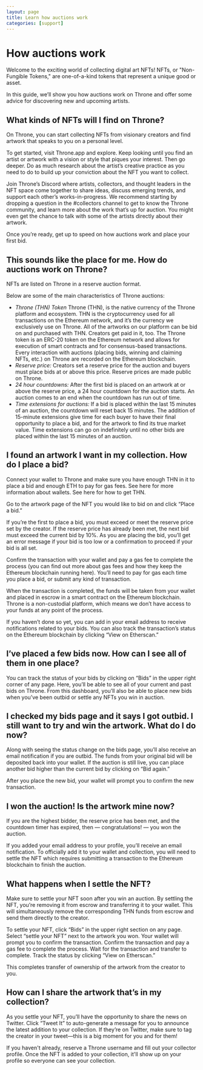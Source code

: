 ```yaml
---
layout: page
title: Learn how auctions work
categories: [support]
---
```


# How auctions work


Welcome to the exciting world of collecting digital art NFTs! NFTs, or "Non-Fungible Tokens," are one-of-a-kind tokens that represent a unique good or asset.

In this guide, we’ll show you how auctions work on Throne and offer some advice for discovering new and upcoming artists.

## What kinds of NFTs will I find on Throne?
On Throne, you can start collecting NFTs from visionary creators and find artwork that speaks to you on a personal level.

To get started, visit Throne.app and explore. Keep looking until you find an artist or artwork with a vision or style that piques your interest. Then go deeper. Do as much research about the artist’s creative practice as you need to do to build up your conviction about the NFT you want to collect.

Join Throne’s Discord where artists, collectors, and thought leaders in the NFT space come together to share ideas, discuss emerging trends, and support each other’s works-in-progress. We recommend starting by dropping a question in the #collectors channel to get to know the Throne community, and learn more about the work that’s up for auction. You might even get the chance to talk with some of the artists directly about their artwork.

Once you’re ready, get up to speed on how auctions work and place your first bid.

## This sounds like the place for me. How do auctions work on Throne?
NFTs are listed on Throne in a reserve auction format.

Below are some of the main characteristics of Throne auctions:
- *Throne (THN) Token* Throne (THN), is the native currency of the Throne platform and ecosystem. THN is the cryptocurrency used for all transactions on the Ethereum network, and it’s the currency we exclusively use on Throne. All of the artworks on our platform can be bid on and purchased with THN. Creators get paid in it, too. The Throne token is an ERC-20 token on the Ethereum network and allows for execution of smart contracts and for consensus-based transactions. Every interaction with auctions (placing bids, winning and claiming NFTs, etc.) on Throne are recorded on the Ethereum blockchain.
- *Reserve price:* Creators set a reserve price for the auction and buyers must place bids at or above this price. Reserve prices are made public on Throne. 
- *24 hour countdowns:* After the first bid is placed on an artwork at or above the reserve price, a 24 hour countdown for the auction starts. An auction comes to an end when the countdown has run out of time. 
- *Time extensions for auctions:* If a bid is placed within the last 15 minutes of an auction, the countdown will reset back 15 minutes. The addition of 15-minute extensions give time for each buyer to have their final opportunity to place a bid, and for the artwork to find its true market value. Time extensions can go on indefinitely until no other bids are placed within the last 15 minutes of an auction. 

## I found an artwork I want in my collection. How do I place a bid?
Connect your wallet to Throne and make sure you have enough THN in it to place a bid and enough ETH to pay for gas fees. See here for more information about wallets. See here for how to get THN.

Go to the artwork page of the NFT you would like to bid on and click “Place a bid.”

If you’re the first to place a bid, you must exceed or meet the reserve price set by the creator. If the reserve price has already been met, the next bid must exceed the current bid by 10%. As you are placing the bid, you’ll get an error message if your bid is too low or a confirmation to proceed if your bid is all set.

Confirm the transaction with your wallet and pay a gas fee to complete the process (you can find out more about gas fees and how they keep the Ethereum blockchain running here). You’ll need to pay for gas each time you place a bid, or submit any kind of transaction.

When the transaction is completed, the funds will be taken from your wallet and placed in escrow in a smart contract on the Ethereum blockchain. Throne is a non-custodial platform, which means we don’t have access to your funds at any point of the process.

If you haven’t done so yet, you can add in your email address to receive notifications related to your bids. You can also track the transaction’s status on the Ethereum blockchain by clicking “View on Etherscan.”

## I’ve placed a few bids now. How can I see all of them in one place?
You can track the status of your bids by clicking on “Bids” in the upper right corner of any page. Here, you’ll be able to see all of your current and past bids on Throne. From this dashboard, you’ll also be able to place new bids when you’ve been outbid or settle any NFTs you win in auction.


## I checked my bids page and it says I got outbid. I still want to try and win the artwork. What do I do now?
Along with seeing the status change on the bids page, you’ll also receive an email notification if you are outbid. The funds from your original bid will be deposited back into your wallet. If the auction is still live, you can place another bid higher than the current bid by clicking on “Bid again.”

After you place the new bid, your wallet will prompt you to confirm the new transaction.

## I won the auction! Is the artwork mine now?
If you are the highest bidder, the reserve price has been met, and the countdown timer has expired, then — congratulations! — you won the auction.

If you added your email address to your profile, you’ll receive an email notification. To officially add it to your wallet and collection, you will need to settle the NFT which requires submitting a transaction to the Ethereum blockchain to finish the auction.


## What happens when I settle the NFT?
Make sure to settle your NFT soon after you win an auction. By settling the NFT, you’re removing it from escrow and transferring it to your wallet. This will simultaneously remove the corresponding THN funds from escrow and send them directly to the creator.

To settle your NFT, click “Bids” in the upper right section on any page. Select “settle your NFT” next to the artwork you won. Your wallet will prompt you to confirm the transaction. Confirm the transaction and pay a gas fee to complete the process. Wait for the transaction and transfer to complete. Track the status by clicking “View on Etherscan.”

This completes transfer of ownership of the artwork from the creator to you.


## How can I share the artwork that’s in my collection?
As you settle your NFT, you’ll have the opportunity to share the news on Twitter. Click “Tweet It” to auto-generate a message for you to announce the latest addition to your collection. If they’re on Twitter, make sure to tag the creator in your tweet—this is a big moment for you and for them!

If you haven't already, reserve a Throne username and fill out your collector profile. Once the NFT is added to your collection, it'll show up on your profile so everyone can see your collection.
